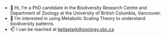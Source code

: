 - 👋 Hi, I’m a PhD candidate in the Biodiversity Research Centre and Department of Zoology at the University of British Columbia, Vancouver.
- 👀 I’m interested in using Metabolic Scaling Theory to understand biodiversity patterns. 
- 📫 I can be reached at keilastark@zoology.ubc.ca
